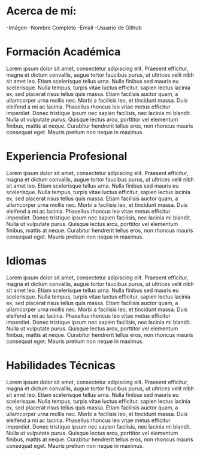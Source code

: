 # Acerca de mí:
-Imágen
-Nombre Completo
-Email
-Usuario de Github

# Formación Académica

Lorem ipsum dolor sit amet, consectetur adipiscing elit. Praesent efficitur, magna et dictum convallis, augue tortor faucibus purus, ut ultrices velit nibh sit amet leo. Etiam scelerisque tellus urna. Nulla finibus sed mauris eu scelerisque. Nulla tempus, turpis vitae luctus efficitur, sapien lectus lacinia ex, sed placerat risus tellus quis massa. Etiam facilisis auctor quam, a ullamcorper urna mollis nec. Morbi a facilisis leo, et tincidunt massa. Duis eleifend a mi ac lacinia. Phasellus rhoncus leo vitae metus efficitur imperdiet. Donec tristique ipsum nec sapien facilisis, nec lacinia mi blandit. Nulla ut vulputate purus. Quisque lectus arcu, porttitor vel elementum finibus, mattis at neque. Curabitur hendrerit tellus eros, non rhoncus mauris consequat eget. Mauris pretium non neque in maximus.
# Experiencia Profesional

Lorem ipsum dolor sit amet, consectetur adipiscing elit. Praesent efficitur, magna et dictum convallis, augue tortor faucibus purus, ut ultrices velit nibh sit amet leo. Etiam scelerisque tellus urna. Nulla finibus sed mauris eu scelerisque. Nulla tempus, turpis vitae luctus efficitur, sapien lectus lacinia ex, sed placerat risus tellus quis massa. Etiam facilisis auctor quam, a ullamcorper urna mollis nec. Morbi a facilisis leo, et tincidunt massa. Duis eleifend a mi ac lacinia. Phasellus rhoncus leo vitae metus efficitur imperdiet. Donec tristique ipsum nec sapien facilisis, nec lacinia mi blandit. Nulla ut vulputate purus. Quisque lectus arcu, porttitor vel elementum finibus, mattis at neque. Curabitur hendrerit tellus eros, non rhoncus mauris consequat eget. Mauris pretium non neque in maximus.
# Idiomas

Lorem ipsum dolor sit amet, consectetur adipiscing elit. Praesent efficitur, magna et dictum convallis, augue tortor faucibus purus, ut ultrices velit nibh sit amet leo. Etiam scelerisque tellus urna. Nulla finibus sed mauris eu scelerisque. Nulla tempus, turpis vitae luctus efficitur, sapien lectus lacinia ex, sed placerat risus tellus quis massa. Etiam facilisis auctor quam, a ullamcorper urna mollis nec. Morbi a facilisis leo, et tincidunt massa. Duis eleifend a mi ac lacinia. Phasellus rhoncus leo vitae metus efficitur imperdiet. Donec tristique ipsum nec sapien facilisis, nec lacinia mi blandit. Nulla ut vulputate purus. Quisque lectus arcu, porttitor vel elementum finibus, mattis at neque. Curabitur hendrerit tellus eros, non rhoncus mauris consequat eget. Mauris pretium non neque in maximus.
# Habilidades Técnicas

Lorem ipsum dolor sit amet, consectetur adipiscing elit. Praesent efficitur, magna et dictum convallis, augue tortor faucibus purus, ut ultrices velit nibh sit amet leo. Etiam scelerisque tellus urna. Nulla finibus sed mauris eu scelerisque. Nulla tempus, turpis vitae luctus efficitur, sapien lectus lacinia ex, sed placerat risus tellus quis massa. Etiam facilisis auctor quam, a ullamcorper urna mollis nec. Morbi a facilisis leo, et tincidunt massa. Duis eleifend a mi ac lacinia. Phasellus rhoncus leo vitae metus efficitur imperdiet. Donec tristique ipsum nec sapien facilisis, nec lacinia mi blandit. Nulla ut vulputate purus. Quisque lectus arcu, porttitor vel elementum finibus, mattis at neque. Curabitur hendrerit tellus eros, non rhoncus mauris consequat eget. Mauris pretium non neque in maximus.
